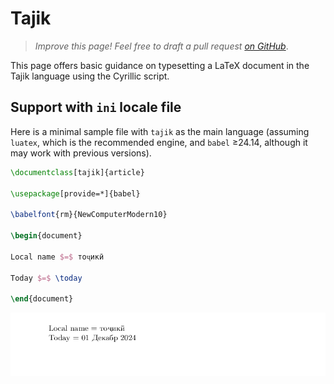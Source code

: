 # Tajik

<blockquote>
  <p><em>Improve this page! Feel free to draft a pull request <a href="https://github.com/latex3/babel/tree/docs/docs">on GitHub</a></em>.</p>
</blockquote>

This page offers basic guidance on typesetting a LaTeX document in the
Tajik language using the Cyrillic script.

## Support with `ini` locale file

Here is a minimal sample file with `tajik` as the main language
(assuming `luatex`, which is the recommended engine, and `babel` ≥24.14,
although it may work with previous versions).

```tex
\documentclass[tajik]{article}

\usepackage[provide=*]{babel}

\babelfont{rm}{NewComputerModern10}

\begin{document}

Local name $=$ тоҷикӣ

Today $=$ \today

\end{document}
```

![](../media/locale-tajik.png)